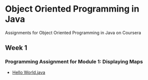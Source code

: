 # Object Oriented Programming in Java
Assignments for Object Oriented Programming in Java on Coursera

## Week 1
### Programming Assignment for Module 1: Displaying Maps
* [Hello World.java](https://github.com/akueisara/object-oriented-java/blob/master/UCSDUnfoldingMaps/src/module1/HelloWorld.java)
